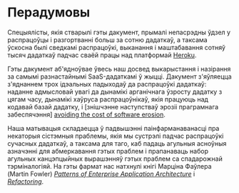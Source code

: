Перадумовы
==========

Спецыялісты, якія стварылі гэты дакумент, прымалі непасрэдны ўдзел у распрацоўцы і разгортванні больш за сотню дадаткаў, а таксама ўскосна былі сведкамі распрацоўкі, выканання і маштабавання сотняў тысяч дадаткаў падчас сваёй працы над платформай <a href="http://www.heroku.com/" target="_blank">Heroku</a>.

Гэты дакумент аб'ядноўвае ўвесь наш досвед выкарыстання і назірання за самымі разнастайнымі SaaS-дадаткамі ў жыцці. Дакумент з'яўляецца з'яднаннем трох ідэальных падыходаў да распрацоўкі дадаткаў: наданне адмысловай увагі да дынамікі арганічнага ўзросту дадатку з цягам часу, дынамікі хаўруса распрацоўнікаў, якія працуюць над кодавай базай дадатку, і [знішчэнне наступстваў эрозіі праграмнага забеспячэння] <a href="http://blog.heroku.com/archives/2011/6/28/the_new_heroku_4_erosion_resistance_explicit_contracts/" target="_blank">avoiding the cost of software erosion</a>.

Наша матывацыя складаецца ў падвышэнні паінфарманаванасці пра некаторыя сістэмныя праблемы, якія мы сустрэлі падчас распрацоўкі сучасных дадаткаў, а таксама для таго, каб падаць агульныя асноўныя азначэнні для абмеркавання гэтых праблем і прапанаваць набор агульных канцэпцыйных вырашэнняў гэтых праблем са спадарожнай тэрміналогіяй. На гэты фармат нас натхнулі кнігі Марціна Фаўлера (Martin Fowler) *[Patterns of Enterprise Application Architecture](http://books.google.com/books/about/Patterns_of_enterprise_application_archi.html?id=FyWZt5DdvFkC)* і *[Refactoring](http://books.google.com/books/about/Refactoring.html?id=1MsETFPD3I0C)*.